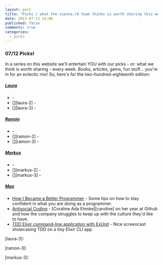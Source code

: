 ```yaml
---
layout: post
title: "Picks / what the vienna.rb team thinks is worth sharing this week"
date: 2017-07-12 14:00
published: false
comments: true
categories:
  - picks
---
```


### 07/12 Picks!

In a series on this website we'll entertain YOU with our picks - or: what we think is worth sharing - every week.
Books, articles, gems, fun stuff... you're in for an eclectic mix! So, here's for the two-hundred-eighteenth edition:


##### [Laura][laura]
- [][laura-1] -
- [][laura-2] -
- [][laura-3] -

##### [Ramón][ramon]
- [][ramon-1] -
- [][ramon-2] -
- [][ramon-3] -

##### [Markus][markus]
- [][markus-1] -
- [][markus-2] -
- [][markus-3] -

##### [Max][max]
- [How I Became a Better Programmer][max-1] - Some tips on how to stay confident in what you are doing as a programmer.
- [Antisocial Coding][max-2] - [Coraline Ada Ehmke][caroline] on her year at Github and how the company struggles to keep up with the culture they'd like to have.
- [TDD Elixir command-line application with ExUnit][max-3] - Nice screencast showcasing TDD on a tiny Elixir CLI app.



[laura]: https://www.twitter.com/alicetragedy
[laura-1]:
[laura-2]:
[laura-3]:

[ramon]: https://twitter.com/senorhuidobro
[ramon-1]:
[ramon-2]:
[ramon-3]:

[markus]: https://twitter.com/nuclearsquid
[markus-1]:
[markus-2]:
[markus-3]:

[max]: https://www.twitter.com/klappradla
[max-1]: http://jlongster.com/How-I-Became-Better-Programmer
[max-2]: http://where.coraline.codes/blog/my-year-at-github/
[max-3]: https://www.amberbit.com/blog/2017/6/29/tdd-elixir-command-line-application-with-exunit/

